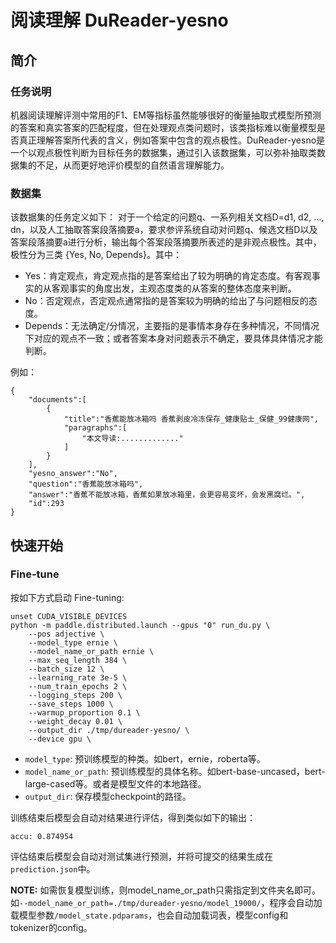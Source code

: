 # 阅读理解 DuReader-yesno

## 简介

### 任务说明
机器阅读理解评测中常用的F1、EM等指标虽然能够很好的衡量抽取式模型所预测的答案和真实答案的匹配程度，但在处理观点类问题时，该类指标难以衡量模型是否真正理解答案所代表的含义，例如答案中包含的观点极性。DuReader-yesno是一个以观点极性判断为目标任务的数据集，通过引入该数据集，可以弥补抽取类数据集的不足，从而更好地评价模型的自然语言理解能力。


### 数据集

该数据集的任务定义如下：
对于一个给定的问题q、一系列相关文档D=d1, d2, …, dn，以及人工抽取答案段落摘要a，要求参评系统自动对问题q、候选文档D以及答案段落摘要a进行分析，输出每个答案段落摘要所表述的是非观点极性。其中，极性分为三类 {Yes, No, Depends}。其中：

* Yes：肯定观点，肯定观点指的是答案给出了较为明确的肯定态度。有客观事实的从客观事实的角度出发，主观态度类的从答案的整体态度来判断。
* No：否定观点，否定观点通常指的是答案较为明确的给出了与问题相反的态度。
* Depends：无法确定/分情况，主要指的是事情本身存在多种情况，不同情况下对应的观点不一致；或者答案本身对问题表示不确定，要具体具体情况才能判断。

例如：
```text
{
    "documents":[
        {
            "title":"香蕉能放冰箱吗 香蕉剥皮冷冻保存_健康贴士_保健_99健康网",
            "paragraphs":[
                "本文导读:............."
            ]
        }
    ],
    "yesno_answer":"No",
    "question":"香蕉能放冰箱吗",
    "answer":"香蕉不能放冰箱，香蕉如果放冰箱里，会更容易变坏，会发黑腐烂。",
    "id":293  
}
```

## 快速开始

### Fine-tune

按如下方式启动 Fine-tuning:

```shell
unset CUDA_VISIBLE_DEVICES
python -m paddle.distributed.launch --gpus "0" run_du.py \
    --pos adjective \
    --model_type ernie \
    --model_name_or_path ernie \
    --max_seq_length 384 \
    --batch_size 12 \
    --learning_rate 3e-5 \
    --num_train_epochs 2 \
    --logging_steps 200 \
    --save_steps 1000 \
    --warmup_proportion 0.1 \
    --weight_decay 0.01 \
    --output_dir ./tmp/dureader-yesno/ \
    --device gpu \
 ```

* `model_type`: 预训练模型的种类。如bert，ernie，roberta等。
* `model_name_or_path`: 预训练模型的具体名称。如bert-base-uncased，bert-large-cased等。或者是模型文件的本地路径。
* `output_dir`: 保存模型checkpoint的路径。

训练结束后模型会自动对结果进行评估，得到类似如下的输出：

```text
accu: 0.874954
```
评估结束后模型会自动对测试集进行预测，并将可提交的结果生成在`prediction.json`中。

**NOTE:** 如需恢复模型训练，则model_name_or_path只需指定到文件夹名即可。如`--model_name_or_path=./tmp/dureader-yesno/model_19000/`，程序会自动加载模型参数`/model_state.pdparams`，也会自动加载词表，模型config和tokenizer的config。
